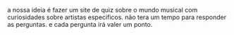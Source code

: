 a nossa ideia é fazer um site de quiz sobre o mundo musical com curiosidades sobre artistas especificos. não tera um tempo para responder as perguntas. e cada pergunta irá valer um ponto.
